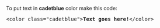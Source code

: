 To put text in <b>cadetblue</b> color make this code:
<pre>&lt;color class="cadetblue"&gt;<b>Text goes here!</b>&lt;/color&gt;</pre>

